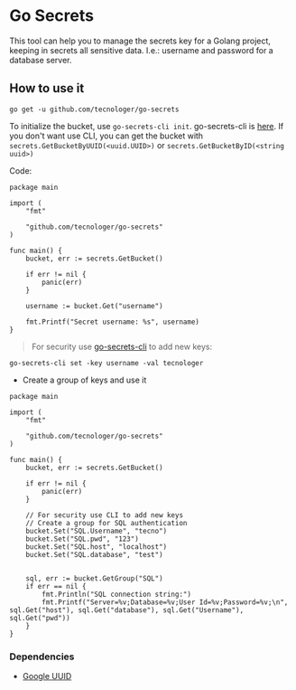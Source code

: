 # Go Secrets

This tool can help you to manage the secrets key for a Golang project, keeping in secrets all sensitive data. I.e.: username and password for a database server.

## How to use it

`go get -u github.com/tecnologer/go-secrets`

To initialize the bucket, use `go-secrets-cli init`. go-secrets-cli is [here][2]. If you don't want use CLI, you can get the bucket with `secrets.GetBucketByUUID(<uuid.UUID>)` or `secrets.GetBucketByID(<string uuid>)`

Code:

```golang
package main

import (
    "fmt"

	"github.com/tecnologer/go-secrets"
)

func main() {
	bucket, err := secrets.GetBucket()

	if err != nil {
		panic(err)
    }

    username := bucket.Get("username")

	fmt.Printf("Secret username: %s", username)
}
```

> For security use [go-secrets-cli][2] to add new keys:

`go-secrets-cli set -key username -val tecnologer`

- Create a group of keys and use it

```golang
package main

import (
    "fmt"

	"github.com/tecnologer/go-secrets"
)

func main() {
	bucket, err := secrets.GetBucket()

	if err != nil {
		panic(err)
	}

	// For security use CLI to add new keys
	// Create a group for SQL authentication
    bucket.Set("SQL.Username", "tecno")
	bucket.Set("SQL.pwd", "123")
	bucket.Set("SQL.host", "localhost")
	bucket.Set("SQL.database", "test")


	sql, err := bucket.GetGroup("SQL")
	if err == nil {
		fmt.Println("SQL connection string:")
		fmt.Printf("Server=%v;Database=%v;User Id=%v;Password=%v;\n", sql.Get("host"), sql.Get("database"), sql.Get("Username"), sql.Get("pwd"))
	}
}
```

### Dependencies

- [Google UUID][1]

[1]: https://pkg.go.dev/github.com/google/uuid
[2]: https://github.com/Tecnologer/go-secrets-cli
